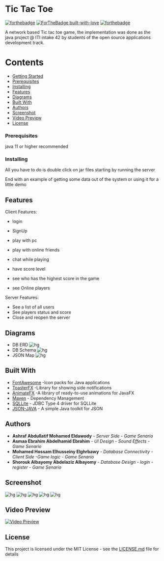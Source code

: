 # Tic Tac Toe
[![forthebadge](https://forthebadge.com/images/badges/made-with-java.svg)](https://forthebadge.com)
[![ForTheBadge built-with-love](http://ForTheBadge.com/images/badges/built-with-love.svg)](https://GitHub.com/Naereen/)
[![forthebadge](https://forthebadge.com/images/badges/uses-css.svg)](https://forthebadge.com)

A network based Tic tac toe game, the implementation was done as the java project @ ITI intake 42 by students of the open source applications development track.


# Contents

- [Getting Started](#getting-started)
- [Prerequisites](#prerequisites)
- [Installing](#installing)
- [Features ](#features)
- [Diagrams](#diagrams)
- [Built With](#built-with)
- [Authors](#authors)
- [Screenshot](#screenshot)
- [Video Preview](#video-preview)
- [License](#license)


### Prerequisites

java 11 or higher recommended


### Installing

All you have to do is double click on jar files starting by running the server

End with an example of getting some data out of the system or using it for a little demo

## Features

Client Features:

-   login

-   SignUp

-   play with pc

-   play with online friends

-   chat while playing

-   have score level

-   see who has the highest score in the game

-   see Online players


Server Features:
-   See a list of all users
-   See players status and score
-   Close and reopen the server

## Diagrams
- DB ERD
![hg](https://i.imgur.com/fHIdO33.jpg)
- DB Schema
![hg](https://i.imgur.com/vgDWzrk.jpg)
- JSON Map
![hg](https://i.imgur.com/dEhcIH3.png)

## Built With

* [FontAwesome](https://www.jensd.de/wordpress/?tag=fontawesomefx) -Icon packs for Java applications
* [ToasterFX](https://github.com/Mr-Po/toasterfx) -Library for showing side notifications
* [AnimateFX](https://typhon0.github.io/AnimateFX/) -A library of ready-to-use animations for JavaFX
* [Maven](https://maven.apache.org/) - Dependency Management
* [SQLLite](https://www.sqlite.org/index.html) - JDBC Type 4 driver for SQLLite
* [JSON-JAVA](https://github.com/stleary/JSON-java) -  A simple Java toolkit for JSON


## Authors

* **Ashraf Abdullatif Mohamed Eldawody** - *Server Side - Game Senario*
* **Asmaa Ebrahim Abdelhamid Ebrahim** - *UI Design - Sound Effects - Game Senario*
* **Mohamed Hossam Elhusseiny Elghrbawy** - *Database Connectivity - Client Side -Game logic - Game Senario*
* **Shorouk Albayomy Abdelaziz Albayomy** - *Database Design - login - register - Game Senario*

## Screenshot

![hg](https://i.imgur.com/DopSKeP.png)
![hg](https://i.imgur.com/8fD1Hj4.png)
![hg](https://i.imgur.com/cSYETTl.png)
![hg](https://i.imgur.com/cimDk5g.png)
![hg](https://i.imgur.com/2SaQmgz.png)
## Video Preview

[![Video Preview](https://img.youtube.com/vi/WTG8zUbe8yA/0.jpg)](https://www.youtube.com/watch?v=WTG8zUbe8yA)

## License

This project is licensed under the MIT License - see the [LICENSE.md](LICENSE.md) file for details
